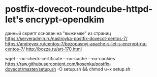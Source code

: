 # postfix-dovecot-roundcube-httpd-let's encrypt-opendkim

данный скрипт основан на "выжимке" из страниц
https://serveradmin.ru/nastroyka-postfix-dovecot-centos-7/
https://andreyex.ru/centos-7/bezopasnyj-apache-s-let-s-encrypt-na-centos-7/
http://bozza.ru/art-170.html

wget --no-check-certificate --no-cache --no-cookies https://raw.githubusercontent.com/kosenka/postfix-dovecot/master/setup.sh -O setup.sh && chmod u+x setup.sh
